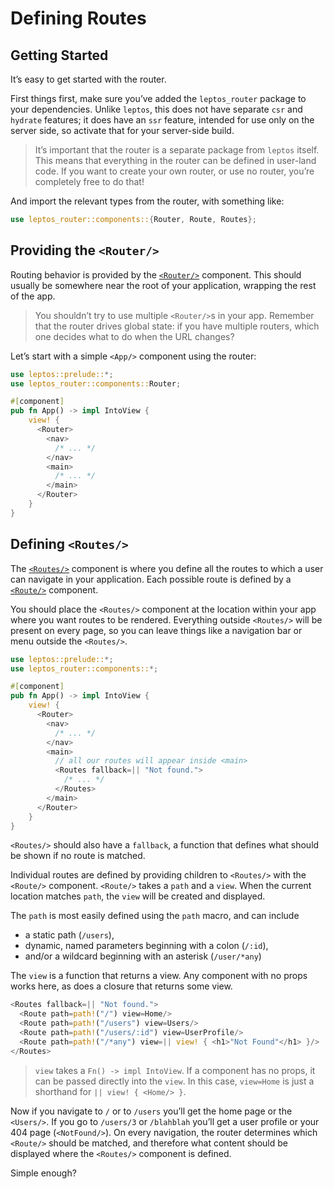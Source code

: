 # Defining Routes

## Getting Started

It’s easy to get started with the router.

First things first, make sure you’ve added the `leptos_router` package to your dependencies. Unlike `leptos`, this does not have separate `csr` and `hydrate` features; it does have an `ssr` feature, intended for use only on the server side, so activate that for your server-side build.

> It’s important that the router is a separate package from `leptos` itself. This means that everything in the router can be defined in user-land code. If you want to create your own router, or use no router, you’re completely free to do that!

And import the relevant types from the router, with something like:

```rust
use leptos_router::components::{Router, Route, Routes};
```

## Providing the `<Router/>`

Routing behavior is provided by the [`<Router/>`](https://docs.rs/leptos_router/latest/leptos_router/components/fn.Router.html) component. This should usually be somewhere near the root of your application, wrapping the rest of the app.

> You shouldn’t try to use multiple `<Router/>`s in your app. Remember that the router drives global state: if you have multiple routers, which one decides what to do when the URL changes?

Let’s start with a simple `<App/>` component using the router:

```rust
use leptos::prelude::*;
use leptos_router::components::Router;

#[component]
pub fn App() -> impl IntoView {
    view! {
      <Router>
        <nav>
          /* ... */
        </nav>
        <main>
          /* ... */
        </main>
      </Router>
    }
}

```

## Defining `<Routes/>`

The [`<Routes/>`](https://docs.rs/leptos_router/latest/leptos_router/components/fn.Routes.html) component is where you define all the routes to which a user can navigate in your application. Each possible route is defined by a [`<Route/>`](https://docs.rs/leptos_router/latest/leptos_router/components/fn.Route.html) component.

You should place the `<Routes/>` component at the location within your app where you want routes to be rendered. Everything outside `<Routes/>` will be present on every page, so you can leave things like a navigation bar or menu outside the `<Routes/>`.

```rust
use leptos::prelude::*;
use leptos_router::components::*;

#[component]
pub fn App() -> impl IntoView {
    view! {
      <Router>
        <nav>
          /* ... */
        </nav>
        <main>
          // all our routes will appear inside <main>
          <Routes fallback=|| "Not found.">
            /* ... */
          </Routes>
        </main>
      </Router>
    }
}
```

`<Routes/>` should also have a `fallback`, a function that defines what should be shown if no route is matched.

Individual routes are defined by providing children to `<Routes/>` with the `<Route/>` component. `<Route/>` takes a `path` and a `view`. When the current location matches `path`, the `view` will be created and displayed.

The `path` is most easily defined using the `path` macro, and can include

- a static path (`/users`),
- dynamic, named parameters beginning with a colon (`/:id`),
- and/or a wildcard beginning with an asterisk (`/user/*any`)

The `view` is a function that returns a view. Any component with no props works here, as does a closure that returns some view.

```rust
<Routes fallback=|| "Not found.">
  <Route path=path!("/") view=Home/>
  <Route path=path!("/users") view=Users/>
  <Route path=path!("/users/:id") view=UserProfile/>
  <Route path=path!("/*any") view=|| view! { <h1>"Not Found"</h1> }/>
</Routes>
```

> `view` takes a `Fn() -> impl IntoView`. If a component has no props, it can be passed directly into the `view`. In this case, `view=Home` is just a shorthand for `|| view! { <Home/> }`.

Now if you navigate to `/` or to `/users` you’ll get the home page or the `<Users/>`. If you go to `/users/3` or `/blahblah` you’ll get a user profile or your 404 page (`<NotFound/>`). On every navigation, the router determines which `<Route/>` should be matched, and therefore what content should be displayed where the `<Routes/>` component is defined.

Simple enough?
